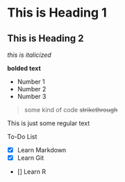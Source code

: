 # This is Heading 1
## This is Heading 2

_this is italicized_

**bolded text**

- Number 1
- Number 2
- Number 3

> some kind of code
~~strikethrough~~

This is just some regular text

To-Do List
- [x] Learn Markdown
- [x] Learn Git
- [] Learn R

